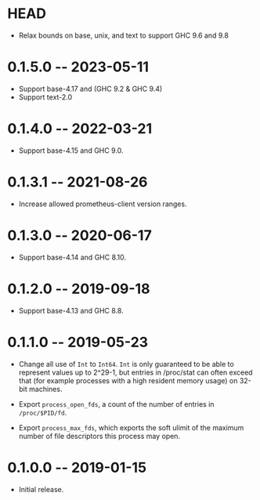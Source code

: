 # HEAD

* Relax bounds on base, unix, and text to support GHC 9.6 and 9.8

# 0.1.5.0 -- 2023-05-11

* Support base-4.17 and (GHC 9.2 & GHC 9.4)
* Support text-2.0

# 0.1.4.0 -- 2022-03-21

* Support base-4.15 and GHC 9.0.

# 0.1.3.1 -- 2021-08-26

* Increase allowed prometheus-client version ranges.

# 0.1.3.0 -- 2020-06-17

* Support base-4.14 and GHC 8.10.

# 0.1.2.0 -- 2019-09-18

* Support base-4.13 and GHC 8.8.

# 0.1.1.0 -- 2019-05-23

* Change all use of `Int` to `Int64`. `Int` is only guaranteed to be able to
  represent values up to 2^29-1, but entries in /proc/stat can often exceed that
  (for example processes with a high resident memory usage) on 32-bit machines.

* Export `process_open_fds`, a count of the number of entries in
  `/proc/$PID/fd`.

* Export `process_max_fds`, which exports the soft ulimit of the maximum number
  of file descriptors this process may open.

# 0.1.0.0 -- 2019-01-15

* Initial release.
